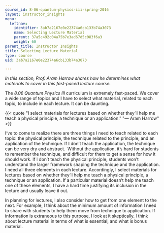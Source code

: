 ```yaml
---
course_id: 8-06-quantum-physics-iii-spring-2016
layout: instructor_insights
menu:
  leftnav:
    identifier: 3ab7a2167e0e22374a6cb133b74a3073
    name: Selecting Lecture Material
    parent: 37a5c492c04a75b7e3ad67d5c983f6a3
    weight: 60
parent_title: Instructor Insights
title: Selecting Lecture Material
type: course
uid: 3ab7a2167e0e22374a6cb133b74a3073

---
```


_In this section, Prof. Aram Harrow shares how he determines what materials to cover in this fast-paced lecture course._

The _8.06 Quantum Physics III_ curriculum is extremely fast-paced. We cover a wide range of topics and I have to select what material, related to each topic, to include in each lecture. It can be daunting.

{{< quote "I select materials for lectures based on whether they’ll help me teach a physical principle, a technique or an application." "— Aram Harrow" >}}

I’ve to come to realize there are three things I need to teach related to each topic: the physical principle, the technique related to the principle, and an application of the technique. If I don’t teach the application, the technique can be very dry and abstract.  Without the application, it’s hard for students to remember the technique, and difficult for them to get a sense for how it should work. If I don’t teach the physical principle, students won’t understand the larger framework shaping the technique and the application. I need all three elements in each lecture. Accordingly, I select materials for lectures based on whether they’ll help me teach a physical principle, a technique or an application. If a particular material doesn’t help me teach one of these elements, I have a hard time justifying its inclusion in the lecture and usually leave it out.

In planning for lectures, I also consider how to get from one element to the next. For example, I think about the minimum amount of information I need to share with students to help them move from technique to application. If information is extraneous to this purpose, I look at it skeptically. I think about lecture material in terms of what is essential, and what is bonus material.